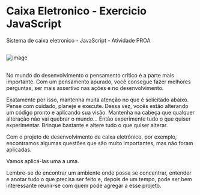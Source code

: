 # Caixa Eletronico - Exercicio JavaScript
Sistema de caixa eletronico - JavaScript - Atividade PROA

##

![image](https://user-images.githubusercontent.com/92994715/200912748-ec2039a9-34de-4229-b2a0-24228a9b6be5.png)


##

No mundo do desenvolvimento o pensamento crítico é a parte mais importante. Com um pensamento apurado, você consegue fazer melhores perguntas, ser mais assertivo nas ações e no desenvolvimento.

Exatamente por isso, mantenha muita atenção no que é solicitado abaixo. Pense com cuidado, planeje e execute. Dessa vez, vocês estão alterando um código pronto e aplicando sua visão.
Mantenha na cabeça que qualquer alteração não vai quebrar o mundo... Então experimente tudo o que quiser experimentar. Brinque bastante e altere tudo o que quiser alterar.

Com o projeto de desenvolvimento de caixa eletrônico, por exemplo, encontramos algumas questões que são muito importantes, mas não foram aplicadas.

Vamos aplicá-las uma a uma.

Lembre-se de encontrar um ambiente onde possa se concentrar, entender e anotar tudo o que precisa ser feito e, depois de um tempo, pode ser bem interessante reunir-se com quem pode agregar a esse projeto.
